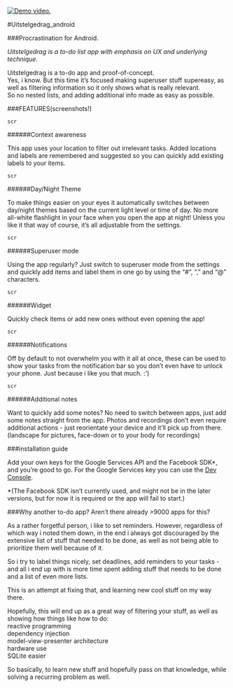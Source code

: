 [![Demo video.](https://img.youtube.com/vi/YOUTUBE_VIDEO_ID_HERE/0.jpg)](https://www.youtube.com/watch?v=YOUTUBE_VIDEO_ID_HERE)

#Uitstelgedrag_android

###Procrastination for Android.

_Uitstelgedrag is a to-do list app with emphasis on UX and underlying technique._

Uitstelgedrag is a to-do app and proof-of-concept.  
Yes, i know. But this time it’s focused making superuser stuff supereasy, as well as filtering information so it only shows what is really relevant.   
So no nested lists, and adding additional info made as easy as possible.  

###FEATURES(screenshots!)

    scr

######Context awareness

This app uses your location to filter out irrelevant tasks. Added locations and labels are remembered and suggested so you can quickly add existing labels to your items.  

    scr

######Day/Night Theme

To make things easier on your eyes it automatically switches between day/night themes based on the current light level or time of day. No more all-white flashlight in your face when you open the app at night! Unless you like it that way of course, it’s all adjustable from the settings.  
    
    scr

######Superuser mode

Using the app regularly? Just switch to superuser mode from the settings and quickly add items and label them in one go by using the “#”, “,” and “@” characters.  

    scr

######Widget

Quickly check items or add new ones without even opening the app!  

    scr

######Notifications

Off by default to not overwhelm you with it all at once, these can be used to show your tasks from the notification bar so you don’t even have to unlock your phone. Just because i like you that much. :’)  

    scr

######Additional notes

Want to quickly add some notes? No need to switch between apps, just add some notes straight from the app. Photos and recordings don’t even require additional actions - just reorientate your device and it’ll pick up from there. (landscape for pictures, face-down or to your body for recordings)  

###installation guide

Add your own keys for the Google Services API and the Facebook SDK*, and you’re good to go. For the Google Services key you can use the [Dev Console](https://console.developers.google.com/?pli=1).  

*(The Facebook SDK isn’t currently used, and might not be in the later versions, but for now it is required or the app will fail to start.)  

###Why another to-do app? Aren’t there already >9000 apps for this?

As a rather forgetful person, i like to set reminders. However, regardless of which way i noted them down, in the end i always got discouraged by the extensive list of stuff that needed to be done, as well as not being able to prioritize them well because of it.  

So i try to label things nicely, set deadlines, add reminders to your tasks - and all i end up with is more time spent adding stuff that needs to be done and a list of even more lists.  

This is an attempt at fixing that, and learning new cool stuff on my way there.  

Hopefully, this will end up as a great way of filtering your stuff, as well as showing how things like how to do:  
reactive programming  
dependency injection  
model-view-presenter architecture  
hardware use  
SQLite easier  

So basically, to learn new stuff and hopefully pass on that knowledge, while solving a recurring problem as well.  
